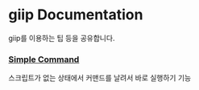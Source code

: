 # giip Documentation

giip를 이용하는 팁 등을 공유합니다. 

### [Simple Command](automation/simplecmd.md)

스크립트가 없는 상태에서 커맨드를 날려서 바로 실행하기 기능

